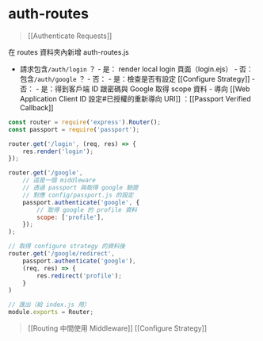 # auth-routes
>[[Authenticate Requests]]

在 routes 資料夾內新增 auth-routes.js
- 請求包含`/auth/login` ？
		- 是： render local login 頁面（login.ejs）
		- 否：包含`/auth/google` ？
			- 否：
			- 是：檢查是否有設定 [[Configure Strategy]]
				- 否：
				- 是：得到客戶端 ID 跟密碼與 Google 取得 scope 資料
					- 導向 [[Web Application Client ID 設定#已授權的重新導向 URI]] ：[[Passport Verified Callback]]
```js
const router = require('express').Router();
const passport = require('passport');

router.get('/login', (req, res) => {
	res.render('login');
});

router.get('/google',
	// 這是一個 middleware
	// 透過 passport 與取得 google 驗證
	// 對應 config/passport.js 的設定
	passport.authenticate('google', {
		// 取得 google 的 profile 資料
		scope: ['profile'],
	});
);

// 取得 configure strategy 的資料後
router.get('/google/redirect', 
	passport.authenticate('google'),
	(req, res) => {
		res.redirect('profile');
	}
)

// 匯出（給 index.js 用）
module.exports = Router; 
```
>[[Routing 中間使用 Middleware]]
>[[Configure Strategy]]